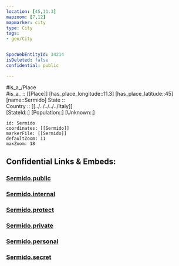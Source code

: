 ```yaml
---
location: [45,11.3] 
mapzoom: [7,12] 
mapmarker: city 
type: City
tags:
- geo/City


SpocWebEntityId: 34214
isDeleted: false
confidential: public

---
```

#is_a_/Place  
#is_a_ :: [[Place]] 
[has_place_longitude::11.3] 
[has_place_latitude::45] 
[name::Sermido] 
State ::  
Country :: [[../../../../../Italy]]  
[StateId::] 
[Population::] 
[Unknown::] 


```leaflet
id: Sermido
coordinates: [[Sermido]] 
markerFile: [[Sermido]] 
defaultZoom: 11 
maxZoom: 18
```


## Confidential Links & Embeds: 

### [Sermido.public](/_public/\Earth\Continent\Europe\Europe~South\Italy\regions~Italy\Lombardy\Mantova.Province\CitySermido.public.md) 

### [Sermido.internal](/_internal/\Earth\Continent\Europe\Europe~South\Italy\regions~Italy\Lombardy\Mantova.Province\CitySermido.internal.md) 

### [Sermido.protect](/_protect/\Earth\Continent\Europe\Europe~South\Italy\regions~Italy\Lombardy\Mantova.Province\CitySermido.protect.md) 

### [Sermido.private](/_private/\Earth\Continent\Europe\Europe~South\Italy\regions~Italy\Lombardy\Mantova.Province\CitySermido.private.md) 

### [Sermido.personal](/_personal/\Earth\Continent\Europe\Europe~South\Italy\regions~Italy\Lombardy\Mantova.Province\CitySermido.personal.md) 

### [Sermido.secret](/_secret/\Earth\Continent\Europe\Europe~South\Italy\regions~Italy\Lombardy\Mantova.Province\CitySermido.secret.md)


